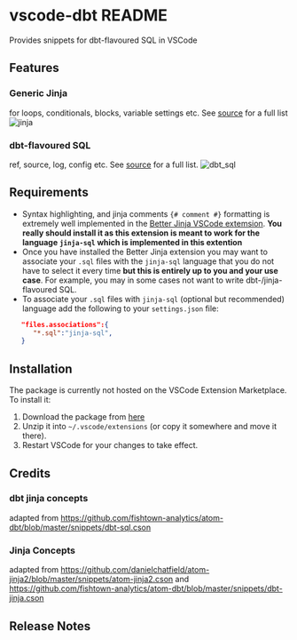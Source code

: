 # vscode-dbt README

Provides snippets for dbt-flavoured SQL in VSCode

## Features

### Generic Jinja
for loops, conditionals, blocks, variable settings etc. See [source](./vscode-dbt/snippets/snippets.json) for a full list
![jinja](./images/jinja_for_loop.gif)

### dbt-flavoured SQL
ref, source, log, config etc. See [source](./vscode-dbt/snippets/snippets.json) for a full list.
![dbt_sql](./images/dbt_sql.gif)


## Requirements

- Syntax highlighting, and jinja comments `{# comment #}` formatting is extremely well implemented in the [Better Jinja VSCode extemsion](https://marketplace.visualstudio.com/items?itemName=samuelcolvin.jinjahtml). **You really should install it as this extension is meant to work for the language `jinja-sql` which is implemented in this extention**
- Once you have installed the Better Jinja extension you may want to associate your `.sql` files with the `jinja-sql` language that you do not have to select it every time **but this is entirely up to you and your use case**. For example, you may in some cases not want to write dbt-/jinja-flavoured SQL.
- To associate your `.sql` files with `jinja-sql` (optional but recommended) language add the following to your `settings.json` file:
```json
   "files.associations":{
      "*.sql":"jinja-sql",
   }
```

## Installation
The package is currently not hosted on the VSCode Extension Marketplace. To install it:
1. Download the package from [here](https://github.com/bastienboutonnet/vscode-dbt/releases)
2. Unzip it into `~/.vscode/extensions` (or copy it somewhere and move it there).
4. Restart VSCode for your changes to take effect.

## Credits
### dbt jinja concepts
adapted from https://github.com/fishtown-analytics/atom-dbt/blob/master/snippets/dbt-sql.cson

### Jinja Concepts
adapted from  https://github.com/danielchatfield/atom-jinja2/blob/master/snippets/atom-jinja2.cson
and https://github.com/fishtown-analytics/atom-dbt/blob/master/snippets/dbt-jinja.cson

## Release Notes
